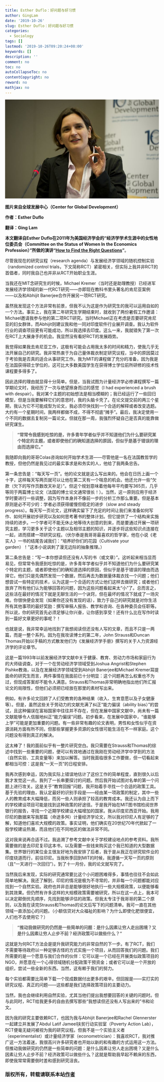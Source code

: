 ```yaml
---
title: Esther Duflo：好问题与好习惯
author: GingLam
date: '2019-10-26'
slug: Esther Duflo：好问题与好习惯
categories:
  - Sociology
tags: []
lastmod: '2019-10-26T09:20:24+08:00'
keywords: []
description: ''
comment: no
toc: no
autoCollapseToc: no
contentCopyright: no
reward: no
mathjax: no
---
```

<div align=center><img src="https://raw.githubusercontent.com/GingLam/Storage/master/duflo.jpg"></div>
<div align=center>
</div>

**图片来自全球发展中心（Center for Global Development）**

**作者：Esther Duflo**

**翻译：Ging Lam**

**本文翻译自Esther Duflo在2011年为美国经济学会的“经济学学术生涯中的女性地位委员会（Committee on the Status of Women In the Economics Profession）”所做的演讲“[How to Find the Right Questions](https://promarket.org/esther-duflo-how-to-find-the-right-questions/)”**。

尽管我现在的研究议程（research agenda）与发展经济学领域的随机控制实验（randomized control trials，下文简称RCT）紧密相关，但实际上我并非RCT的首倡者，同时我自己也并非从RCT开始职业生涯。

当我还在MIT念研究生的时候，Michael Kremer（当时还是助理教授）已经进军发展经济学领域的新一代RCT研究——亦即现在教科书里头著名的肯尼亚案例——以及和Abhijit Banerjee合作开展另一项RCT研究。

虽然我发现这个方法非常有前景，但我不认为这是作为研究生的我可以运用自如的一个方法。事实上，我在第二年研究生学期结束时，就收到了两份暑假工作邀请：Michael邀请我参与他的第二项RCT研究。当时Michael正在考虑是否要研究肯尼亚的妇女群体，而Abhijit则建议我和他一同对印度软件行业展开调查。我认为软件行业的调查项目更有可能成功，所以我选择去印度。这么一来，我就错失了第一次在RCT上大展身手的机会。我显然没有看好RCT的发展趋势。

<!--more-->

我觉得如果我去肯尼亚工作，这极有可能会占用我太多的时间和精力，使我几乎无法开展自己的研究。我非常热衷于为自己量体裁衣制定研究议程，当中的原因莫过于考验我是否真的适合从事研究工作。我为MIT的课程做了充分的准备，因为我是在法国获得硕士学位的，这可比大多数美国学生在获得博士学位前所研修的技术性课程要多得多了。

因此选择的理由就显得十分简单。但是，当我试图为计量经济学必修课程撰写一篇学期论文时，我经历了一次与绝望擦身而过的感觉（I had experienced a brush with despair）。我对某个主题的初始想法是相当模糊的；我已经运行了一些回归模型，但是当我要解释它们的意思时，我的头脑卡壳了。在论文提交前的两三个星期，我认为它不可能成型为论文，我必须尽快找到一个合适的解释或者改变选题。大约有一个星期时间，我两样都做不成，不得不彻底“摊手”。最后，我决定使用一个不同的数据去复制另一篇论文。但就在那一周，我强烈怀疑自己是否真的能靠做研究谋生。

> **“常常令我感到吃惊的是，许多青年学者似乎并不知道他们为什么要研究某个特定的主题，或者即使他们的确知道选择的原因，但似乎是基于错误的理由而选择它。”**

我随即向我的哥哥Colas咨询如何开始学术生涯——尽管他是一名在法国教哲学的教授，但他仍然是我见过的最实事求是和务实的人，他给了我两条忠告。

第一条忠告是：“每天写一页”。他的论文就是这么写出来的。他会在日历上画一个十字，这样每天写两页就可以让他在第二天有一个喘息的机会。他还允许一些“欠款（欠下的写作页数改天补足）”。但这个规划意味着他每年平均要写365页，几乎等同于两篇博士论文（法国的博士论文通常很长！）。当然，这一原则应用于经济学时要进行一些调整，因为写作本身并不像前一步的分析工作那么重要。但是基本原则是必不可少的：学者必须获得缓慢但稳定的进步（slow and steady progress）。每天写一页论文，这样确实留下了充足的时间让我们来准备如何写作、如何开展初步研究以及如何思考著书的整体计划。但它提供了一个结构来实施持续的进步。一个学者可不能无休止地等待大创意的到来，而是要通过开展一项研究主题，学习更多关于这个主题以及相邻主题的知识，并逐步将这些知识点连接在一起，进而搭建一项研究议程。（伏尔泰是我哥哥最喜欢的哲学家，他在小说《老实人》一书的结尾告诫我们：“培养好你们的花园（Cultivate your garden）！”这本小说讽刺了漫无边际的抽象推理。）

第二条忠告是：“写一本你想读但还没有人写的书（或文章）”。这听起来相当显而易见，但常常令我感到吃惊的是，许多青年学者似乎并不知道他们为什么要研究某个特定的主题，或者即使他们的确知道选择的原因，但似乎是基于错误的理由而选择它。他们只是先偶然发现一个数据，然后再去为数据量体裁衣找一个问题；他们想尝试一些特定的技术，认为这是一个合适的方式让他们这样去做研究；或者他们放弃了所有他们认为能够回答的问题，因为这些问题看起来太“小”了。总而言之，这些活在最好的情况下就是无聊生活的一个诀窍，但在最坏的情况下就成了一场灾难。你很快便会发现（如果你还没有发现的话），致力于自己的研究就是对你生活所有其他事项的最好奖励：撰写审稿人报告、教学和咨询、在各种委员会任职等。所以说，你的研究首先必须足够让你兴奋，让你感到享受！还有什么比在写作时读到一篇好文章更好的事呢？！

也就是说，我非常幸运地找到了我想阅读但还没有人写的文章，而且不只是一两篇，而是一整个系列。因为在我攻读博士的第二年，John Strauss和Duncan Thomas开始以手稿的方式散发他们为《发展经济学手册》撰写的关于人力资源经济学的评论章节。

这是一篇1993年以前发展经济学文献中关于健康、教育、劳动力市场和家庭行为的大师级调查。对于一个在劳动经济学领域受到Joshua Angrist和Stephen Pishke教诲，以及在发展经济学领域受到Abhijit Banerjee和Michael Kremer耳提面命的研究生而言，两件事情在我面前已十分明显：这个问题再怎么权重也不为过，但现成答案却不能令人满意。Strauss和Thomas非常明确地指出他们所汇报论文的局限性，但他们必须把已经放在那里的素材写出来。

例如，有许多论文回顾了人们受教育的各种结果（收入、生育意愿以及子女健康等）。但是，虽然这些关于劳动力的文献充满了纠正“能力偏误（ability bias）”的尝试，且这种偏误在富裕国家中往往并不存在，但在发展中国家文献中，尚未有一篇文献能够令人信服地纠正“能力偏误”问题。初步看来，在发展中国家中，“谁能够上学”可能是更加重要的问题。有一些非常有趣的论文表明，男性和女性似乎在资源消耗方面有所不同，但那些掌握更多资源的女性很可能生活在不一样家庭。这个问题没有得到真正的解决。

这太棒了！我的面前似乎有一整片研究空白。我只需要在Strauss和Thomas的综述中找到一些重要的问题，便可以有效地通过在我刚在劳动经济学中学到的方法（自然实验、工具变量等）来加以解答。当时我面临很多工作要做，但一切看起来都相当可控：这是我“一天一页”的日程安排。

我再次感到幸运，因为我实际上错误地估计了这份工作的简单程度，直到很久以后我才发觉这一点。我列了一长串要探讨的问题。然后我开始试图对名单的第一个问题上进行攻关。这是关于“教育回报”问题，我开始着手寻找一个合适的政策工具。基于先验的理由，我认定最好的识别手段是——经由某一项政策的制定，其中一些人的教育成本大幅降低，而另一些人则承担了较高的教育成本。我还认为自上而下的学校建设项目可能是找到这种政策的好途径。于是我开始在MIT图书馆检阅世界银行的报告，寻找一个近期学校建设大幅增加的国家。我从印度尼西亚开始。我用印尼的数据来写我那篇（命途多舛）计量经济学论文，所以我对印尼人有足够的了解，知道他们喜欢大规模的政策。事实证明，他们确实在20世纪70年代掀起了一股学校建设热潮，而且他们在不同地区的做法非常不同。

这对我来说再合适不过。我追溯了参考文献中关于学校建设地点的参考资料。我所需要做的是去印尼复印这本书，以及需要一些钱来购买这个我已知道的大型数据集。世界银行的某位金主很友好地为我安排了后者，我于是从我正在研究软件业的印度绕道而行，前往印尼。当我秋季回到MIT的时候，我遵循一天写一页的原则（且“一天进行一次回归”）。到了十一月份，我的论文就写完了。

当然我后来发现，实际的研究通常要比这个小问题困难得多，事情也往往不会如此简单地解决。我还了解到，印尼的情况是极为不寻常的，并非每一个问题都能对应找到一个自然实验。政府也并非总是能够很好地执行一些大规模政策，以便能够看到其效果。但仍然有许多这样的大规模政策需要被研究，所以在这一点上，我本可以决定颠倒优先顺序，先找到能够评估的政策。但我太专注于我哥哥的第二个原则，以及我在读完Strauss和Thomas的论文后写下的问题清单。我可一直在其他领域一直添加心的问题。（小额信贷对大众福祉的影响？为什么即使化肥很便宜，人们也不去使用它？）

> **“推动我做研究的仍然是一些简单的问题：是什么因素让穷人走出困境？又是什么因素让穷人止步不前？经济政策可以做些什么？”**

这就是为何RCT方法会是提升我研究能力的非常自然的下一步。有了RCT，我们不需要等待政府以一种足够古怪的方式实施一个项目，从而回答我们的问题。我们所需要的是一个愿意与我们合作的伙伴：它可以是一个已经在开展类似政策项目的NGO，并愿意在一个心得领域随机分配政策干预资金；或者它可以是一个开放的组织，尝试一些全新的东西。当然，这有赖于我们的努力。

每个实验都需要比简单下载一个现成数据付出更多的艰辛。但回报是——实打实的研究议程、真正的问题——这些都是我们选择政策项目的主要动力。

当然，我也会继续利用自然实验，尤其当他们提出我想要回答的关键的问题时。但与此同时，RCT给我更多的自由去撰写那些“我想读但还没有人写出来的”书和论文。

因为我的研究主要依赖RCT，也因为我与Abhijit Banerjee和Rachel Glennerster一起建立并发展了Abdul Latif Jameel扶贫行动实验室（Poverty Action Lab），RCT便毫无疑问被视为我的研究议程。但我不是一个实验主义者（experimentalist）或计量经济学家（econometrician）：我喜欢RCT，我对推广这一方法着迷，我很高兴许多研究者也开始以新的和有趣的方式运用这一方法。但推动我做研究的仍然是一些简单的问题：是什么因素让穷人走出困境？又是什么因素让穷人止步不前？经济政策可以做些什么？这就是帮助我早起不赖床的东西，即使我常常需要倒时差和感到研究沮丧。

### 版权所有，转载请联系本站[作者](mailto:linj83@mail2.sysu.edu.cn)
